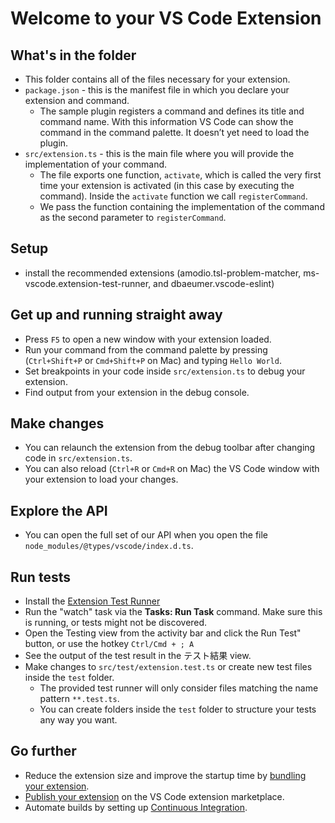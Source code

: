 # Welcome to your VS Code Extension

## What's in the folder

* This folder contains all of the files necessary for your extension.
* `package.json` - this is the manifest file in which you declare your extension and command.
  * The sample plugin registers a command and defines its title and command name. With this information VS Code can show the command in the command palette. It doesn’t yet need to load the plugin.
* `src/extension.ts` - this is the main file where you will provide the implementation of your command.
  * The file exports one function, `activate`, which is called the very first time your extension is activated (in this case by executing the command). Inside the `activate` function we call `registerCommand`.
  * We pass the function containing the implementation of the command as the second parameter to `registerCommand`.

## Setup

* install the recommended extensions (amodio.tsl-problem-matcher, ms-vscode.extension-test-runner, and dbaeumer.vscode-eslint)


## Get up and running straight away

* Press `F5` to open a new window with your extension loaded.
* Run your command from the command palette by pressing (`Ctrl+Shift+P` or `Cmd+Shift+P` on Mac) and typing `Hello World`.
* Set breakpoints in your code inside `src/extension.ts` to debug your extension.
* Find output from your extension in the debug console.

## Make changes

* You can relaunch the extension from the debug toolbar after changing code in `src/extension.ts`.
* You can also reload (`Ctrl+R` or `Cmd+R` on Mac) the VS Code window with your extension to load your changes.


## Explore the API

* You can open the full set of our API when you open the file `node_modules/@types/vscode/index.d.ts`.

## Run tests

* Install the [Extension Test Runner](https://marketplace.visualstudio.com/items?itemName=ms-vscode.extension-test-runner)
* Run the "watch" task via the **Tasks: Run Task** command. Make sure this is running, or tests might not be discovered.
* Open the Testing view from the activity bar and click the Run Test" button, or use the hotkey `Ctrl/Cmd + ; A`
* See the output of the test result in the テスト結果 view.
* Make changes to `src/test/extension.test.ts` or create new test files inside the `test` folder.
  * The provided test runner will only consider files matching the name pattern `**.test.ts`.
  * You can create folders inside the `test` folder to structure your tests any way you want.

## Go further

* Reduce the extension size and improve the startup time by [bundling your extension](https://code.visualstudio.com/api/working-with-extensions/bundling-extension).
* [Publish your extension](https://code.visualstudio.com/api/working-with-extensions/publishing-extension) on the VS Code extension marketplace.
* Automate builds by setting up [Continuous Integration](https://code.visualstudio.com/api/working-with-extensions/continuous-integration).
